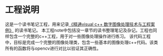 # 工程说明
这是一个读书笔记工程，用来记录[《精通visual c++ 数字图像处理技术与工程案例》](https://book.douban.com/subject/3351072/) 的读书笔记。
本工程note中包括没一章节的读书整理笔记及杂记。工程也同样包含一个完整的c++工程，用于对一些图像处理操作进行练习。
该代码工程中，目标是完成一个完整的图像处理类，包含一些基本的图像处理c++代码。该类所有的函数将与opencv进行对比以验证其正确性。
